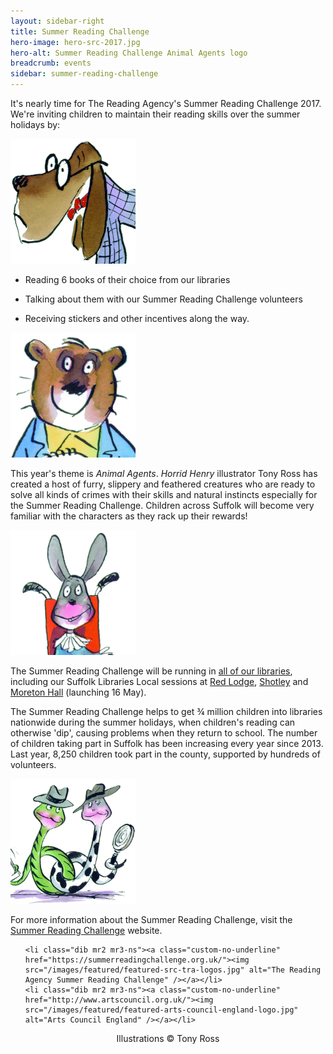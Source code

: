 ```yaml
---
layout: sidebar-right
title: Summer Reading Challenge
hero-image: hero-src-2017.jpg
hero-alt: Summer Reading Challenge Animal Agents logo
breadcrumb: events
sidebar: summer-reading-challenge
---
```


It's nearly time for The Reading Agency's Summer Reading Challenge 2017. We're inviting children to maintain their reading skills over the summer holidays by:

<img src="/images/featured/featured-src-bart.jpg" alt="Bart the bloodhound" class="custom-br-50 mw-40 {% include /c/img-float-right.html %}" />

* Reading 6 books of their choice from our libraries

* Talking about them with our Summer Reading Challenge volunteers

* Receiving stickers and other incentives along the way.

<img src="/images/featured/featured-src-bernice.jpg" alt="Bernice the bear" class="custom-br-50 mw-40 {% include /c/img-float-left.html %}" />

This year's theme is <cite>Animal Agents</cite>. <cite>Horrid Henry</cite> illustrator Tony Ross has created a host of furry, slippery and feathered creatures who are ready to solve all kinds of crimes with their skills and natural instincts especially for the Summer Reading Challenge. Children across Suffolk will become very familiar with the characters as they rack up their rewards!

<img src="/images/featured/featured-src-daisy.jpg" alt="Daisy the rabbit" class="custom-br-50 mw-40 {% include /c/img-float-right.html %}" />

The Summer Reading Challenge will be running in [all of our libraries](/libraries/), including our Suffolk Libraries Local sessions at [Red Lodge](/libraries/red-lodge/), [Shotley](/libraries/shotley/) and [Moreton Hall](/libraries/moreton-hall/) (launching 16 May).

The Summer Reading Challenge helps to get &frac34; million children into libraries nationwide during the summer holidays, when children's reading can otherwise 'dip', causing problems when they return to school. The number of children taking part in Suffolk has been increasing every year since 2013. Last year, 8,250 children took part in the county, supported by hundreds of volunteers.

<div class ="cf">

<img src="/images/featured/featured-src-slip-and-slide.jpg" alt="Slip and Slide the snakes" class="custom-br-50 mw-40 {% include /c/img-float-left.html %}" />

<p>For more information about the Summer Reading Challenge, visit the <a href="https://summerreadingchallenge.org.uk">Summer Reading Challenge</a> website.</p>

</div>

<footer class="{% include /c/content-block.html %} pt2 bt b--light-gray">

  <ul class="cf list ma0 pa0 mb2 tc custom-prose center">

    <li class="dib mr2 mr3-ns"><a class="custom-no-underline" href="https://summerreadingchallenge.org.uk/"><img src="/images/featured/featured-src-tra-logos.jpg" alt="The Reading Agency Summer Reading Challenge" /></a></li>
    <li class="dib mr2 mr3-ns"><a class="custom-no-underline" href="http://www.artscouncil.org.uk/"><img src="/images/featured/featured-arts-council-england-logo.jpg" alt="Arts Council England" /></a></li>
  </ul>

<p align="center">Illustrations &copy; Tony Ross</p>

</footer>
